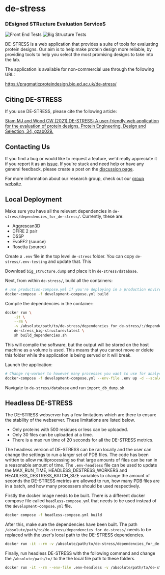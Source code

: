 # de-stress
### DEsigned STRucture Evaluation ServiceS

![Front End Tests](https://github.com/wells-wood-research/de-stress/workflows/Front%20End%20Tests/badge.svg)
![Big Structure Tests](https://github.com/wells-wood-research/de-stress/workflows/Big%20Structure%20Tests/badge.svg)

DE-STRESS is a web application that provides a suite of tools for evaluating protein
designs. Our aim is to help make protein design more reliable, by providing tools to
help you select the most promising designs to take into the lab.

The application is available for non-commercial use through the following URL:

https://pragmaticproteindesign.bio.ed.ac.uk/de-stress/

## Citing DE-STRESS

If you use DE-STRESS, please cite the following article:

[Stam MJ and Wood CW (2021) DE-STRESS: A user-friendly web application for the evaluation of protein designs, Protein Engineering, Design and Selection, 34, gzab029.](https://academic.oup.com/peds/article/doi/10.1093/protein/gzab029/6462357)

## Contacting Us

If you find a bug or would like to request a feature, we'd really appreciate it if you
report it as an [issue](https://github.com/wells-wood-research/de-stress/issues). If
you're stuck and need help or have any general feedback, please create a post on the
[discussion page](https://github.com/wells-wood-research/de-stress/discussions).

For more information about our research group, check out our
[group website](https://www.wellswoodresearchgroup.com).

## Local Deployment

Make sure you have all the relevant dependencies in
`de-stress/dependencies_for_de-stress/`. Currently, these are:

* Aggrescan3D
* DFIRE 2 pair
* DSSP
* EvoEF2 (source)
* Rosetta (source)

Create a `.env` file in the top level `de-stress` folder. You can copy
`de-stress/.env-testing` and update that. This 

Download `big_structure.dump` and place it in `de-stress/database`.

Next, from within `de-stress/`, build all the containers:

```bash
# use production-compose.yml if you're deploying in a production environment
docker-compose -f development-compose.yml build
```

Compile the dependencies in the container:

```bash
docker run \
    -it \
    --rm \
    -v /absolute/path/to/de-stress/dependencies_for_de-stress/:/dependencies_for_de-stress \
    de-stress_big-structure:latest \
    sh build_dependencies.sh
```

This will compile the software, but the output will be stored on the host machine as a
volume is used. This means that you cannot move or delete this folder while the
application is being served or it will break.

Launch the application:

```bash
# Change rq-worker to however many processes you want to use for analysis
docker-compose -f development-compose.yml --env-file .env up -d --scale rq-worker=4
```

Navigate to `de-stress/database` and run `import_db_dump.sh`.

## Headless DE-STRESS

The DE-STRESS webserver has a few limitations which are there to ensure the stability of the webserver. These limitations are listed below. 

* Only proteins with 500 residues or less can be uploaded.
* Only 30 files can be uploaded at a time.
* There is a max run time of 20 seconds for all the DE-STRESS metrics.

The headless version of DE-STRESS can be ran locally and the user can change the settings to run a larger set of PDB files. The code has been written to allow multiprocessing so that large amounts of files can be ran in a reasonable amount of time. The `.env-headless` file can be used to update the MAX_RUN_TIME, HEADLESS_DESTRESS_WORKERS and HEADLESS_DESTRESS_BATCH_SIZE variables to change the amount of seconds the DE-STRESS metrics are allowed to run, how many PDB files are in a batch, and how many processers should be used respectively. 

Firstly the docker image needs to be built. There is a different docker compose file called `headless-compose.yml` that needs to be used instead of the `development-compose.yml` file.  

```bash 
docker compose -f headless-compose.yml build
```

After this, make sure the dependencies have been built. The path `/absolute/path/to/de-stress/dependencies_for_de-stress/` needs to be replaced with the user's local path to the DE-STRESS dependencies. 

```bash
docker run -it --rm -v /absolute/path/to/de-stress/dependencies_for_de-stress/:/dependencies_for_de-stress de-stress-big-structure:latest sh build_dependencies.sh
```

Finally, run headless DE-STRESS with the following command and change the `/absolute/path/to/` to the the local file path to these folders. 

```bash
docker run -it --rm --env-file .env-headless -v /absolute/path/to/de-stress/dependencies_for_de-stress/:/dependencies_for_de-stress -v /absolute/path/to/input_path/:/input_path de-stress-big-structure:latest poetry run headless_destress /input_path
